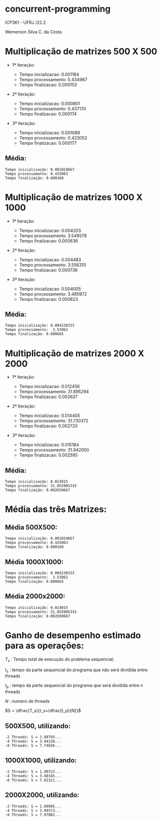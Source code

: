 # concurrent-programming
ICP361 - UFRJ /22.2

Wemerson Silva C. da Costa

# Multiplicação de matrizes 500 X 500

- 1ª Iteração:

	- Tempo inicializacao: 0.001184
	- Tempo processamento: 0.434967
	- Tempo finalizacao: 0.000153
- 2ª Iteração:

	- Tempo inicializacao: 0.000801
	- Tempo processamento: 0.437170
	- Tempo finalizacao: 0.000174
- 3ª Iteração:

	- Tempo inicializacao: 0.001089
	- Tempo processamento: 0.433052
	- Tempo finalizacao: 0.000177
## Média: 

	Tempo inicialização: 0.001024667
	Tempo processamento: 0.435063
	Tempo finalização: 0.000168

# Multiplicação de matrizes 1000 X 1000 


- 1ª Iteração:

	- Tempo inicializacao: 0.004203
	- Tempo processamento: 3.549578
	- Tempo finalizacao: 0.000636
  
- 2ª Iteração:

	- Tempo inicializacao: 0.004483
	- Tempo processamento: 3.556310
	- Tempo finalizacao: 0.000736
  
- 3ª Iteração:

	- Tempo inicializacao: 0.004005
	- Tempo processamento: 3.485972
	- Tempo finalizacao: 0.000623
## Média: 

	Tempo inicialização: 0.004230333
	Tempo processamento:  3.53062
	Tempo finalização: 0.000665

# Multiplicação de matrizes 2000 X 2000
- 1ª Iteração:

	- Tempo inicializacao: 0.012456
	- Tempo processamento: 31.895294
	- Tempo finalizacao: 0.002637
- 2ª Iteração:

	- Tempo inicializacao: 0.014405
	- Tempo processamento: 31.730372
	- Tempo finalizacao: 0.002720
- 3ª Iteração:

	- Tempo inicializacao: 0.015184
	- Tempo processamento: 31.942050
	- Tempo finalizacao: 0.002595
## Média: 

	Tempo inicialização: 0.014015
	Tempo processamento: 31.855905333
	Tempo finalização: 0.002650667


# Média das três Matrizes:


 ## Média 500X500: 

	Tempo inicialização: 0.001024667
	Tempo processamento: 0.435063
	Tempo finalização: 0.000168
 ## Média 1000X1000: 

	Tempo inicialização: 0.004230333
	Tempo processamento:  3.53062
	Tempo finalização: 0.000665
## Média 2000x2000: 

	Tempo inicialização: 0.014015
	Tempo processamento: 31.855905333
	Tempo finalização: 0.002650667

# Ganho de desempenho estimado para as operações:
$T_s$ : Tempo total de execução do problema sequencial;

$t_s$ : tempo da parte sequencial do programa que não será dividida entre threads

$t_p$ : tempo da parte sequencial do programa que será dividida entre n threads

$N$   : numero de threads



$S = \dfrac{T_s}{t_s+\dfrac{t_p}{N}}$


  ## 500X500, utilizando:
  
    -2 Threads: S = 1.98793...
    -4 Threads: S = 3.94138...
    -8 Threads: S = 7.74836...
    
  ## 1000X1000, utilizando:
  
    -2 Threads: S = 1.99723...
    -4 Threads: S = 3.98345...
    -8 Threads: S = 7.92321...
  
 ## 2000X2000, utilizando:
  
    -2 Threads: S = 1.99895...
    -4 Threads: S = 3.99373...
    -8 Threads: S = 7.97082...
